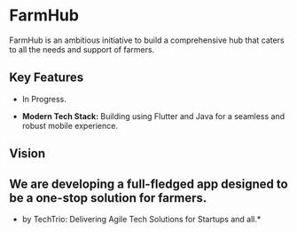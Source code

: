 # FarmHub

FarmHub is an ambitious initiative to build a comprehensive hub that caters to all the needs and support of farmers.

## Key Features

- In Progress.

- **Modern Tech Stack:** Building using Flutter and Java for a seamless and robust mobile experience.

## Vision

We are developing a full-fledged app designed to be a one-stop solution for farmers.
---

* by TechTrio: Delivering Agile Tech Solutions for Startups and all.*
